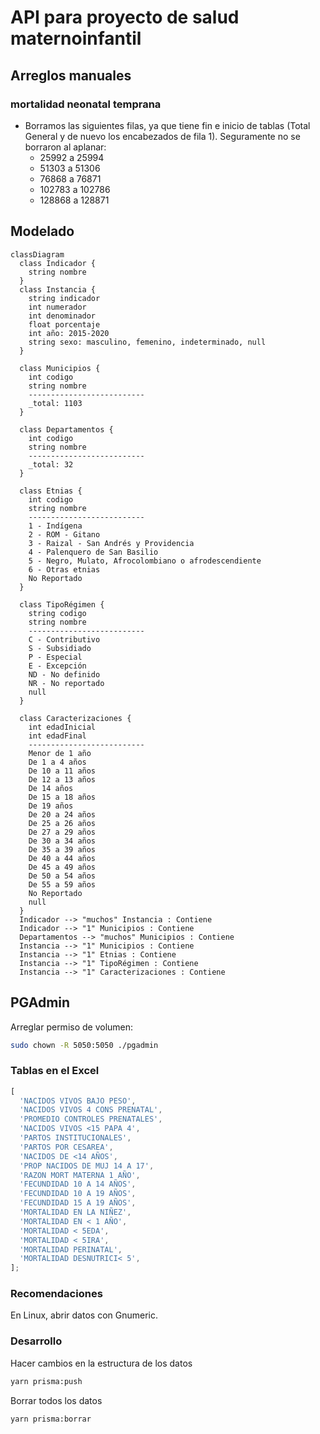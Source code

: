 # API para proyecto de salud maternoinfantil

## Arreglos manuales

### mortalidad neonatal temprana

- Borramos las siguientes filas, ya que tiene fin e inicio de tablas (Total General y de nuevo los encabezados de fila 1). Seguramente no se borraron al aplanar:
  - 25992 a 25994
  - 51303 a 51306
  - 76868 a 76871
  - 102783 a 102786
  - 128868 a 128871

## Modelado

```mermaid
classDiagram
  class Indicador {
    string nombre
  }
  class Instancia {
    string indicador
    int numerador
    int denominador
    float porcentaje
    int año: 2015-2020
    string sexo: masculino, femenino, indeterminado, null
  }

  class Municipios {
    int codigo
    string nombre
    --------------------------
    _total: 1103
  }

  class Departamentos {
    int codigo
    string nombre
    --------------------------
    _total: 32
  }

  class Etnias {
    int codigo
    string nombre
    --------------------------
    1 - Indígena
    2 - ROM - Gitano
    3 - Raizal - San Andrés y Providencia
    4 - Palenquero de San Basilio
    5 - Negro, Mulato, Afrocolombiano o afrodescendiente
    6 - Otras etnias
    No Reportado
  }

  class TipoRégimen {
    string codigo
    string nombre
    --------------------------
    C - Contributivo
    S - Subsidiado
    P - Especial
    E - Excepción
    ND - No definido
    NR - No reportado
    null
  }

  class Caracterizaciones {
    int edadInicial
    int edadFinal
    --------------------------
    Menor de 1 año
    De 1 a 4 años
    De 10 a 11 años
    De 12 a 13 años
    De 14 años
    De 15 a 18 años
    De 19 años
    De 20 a 24 años
    De 25 a 26 años
    De 27 a 29 años
    De 30 a 34 años
    De 35 a 39 años
    De 40 a 44 años
    De 45 a 49 años
    De 50 a 54 años
    De 55 a 59 años
    No Reportado
    null
  }
  Indicador --> "muchos" Instancia : Contiene
  Indicador --> "1" Municipios : Contiene
  Departamentos --> "muchos" Municipios : Contiene
  Instancia --> "1" Municipios : Contiene
  Instancia --> "1" Etnias : Contiene
  Instancia --> "1" TipoRégimen : Contiene
  Instancia --> "1" Caracterizaciones : Contiene
```

## PGAdmin

Arreglar permiso de volumen:

```bash
sudo chown -R 5050:5050 ./pgadmin
```

### Tablas en el Excel

```js
[
  'NACIDOS VIVOS BAJO PESO',
  'NACIDOS VIVOS 4 CONS PRENATAL',
  'PROMEDIO CONTROLES PRENATALES',
  'NACIDOS VIVOS <15 PAPA 4',
  'PARTOS INSTITUCIONALES',
  'PARTOS POR CESAREA',
  'NACIDOS DE <14 AÑOS',
  'PROP NACIDOS DE MUJ 14 A 17',
  'RAZON MORT MATERNA 1 AÑO',
  'FECUNDIDAD 10 A 14 AÑOS',
  'FECUNDIDAD 10 A 19 AÑOS',
  'FECUNDIDAD 15 A 19 AÑOS',
  'MORTALIDAD EN LA NIÑEZ',
  'MORTALIDAD EN < 1 AÑO',
  'MORTALIDAD < 5EDA',
  'MORTALIDAD < 5IRA',
  'MORTALIDAD PERINATAL',
  'MORTALIDAD DESNUTRICI< 5',
];
```

### Recomendaciones

En Linux, abrir datos con Gnumeric.

### Desarrollo

Hacer cambios en la estructura de los datos

```bash
yarn prisma:push
```

Borrar todos los datos

```bash
yarn prisma:borrar
```
